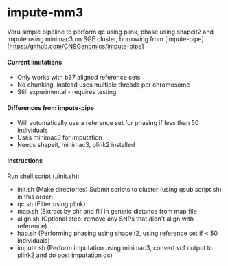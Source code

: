 impute-mm3
==========

Veru simple pipeline to perform qc using plink, phase using shapeit2 and impute using minimac3 on SGE cluster, borrowing from [impute-pipe][https://github.com/CNSGenomics/impute-pipe]

#### Current limitations
- Only works with b37 aligned reference sets
- No chunking, instead uses multiple threads per chromosome
- Still experimental - requires testing

#### Differences from impute-pipe
- Will automatically use a reference set for phasing if less than 50 individuals
- Uses minimac3 for imputation
- Needs shapeit, minimac3, plink2 installed

#### Instructions
Run shell script (./init.sh):
- init.sh (Make directories)
Submit scripts to cluster (using qsub script.sh) in this order:
- qc.sh (Filter using plink)
- map.sh (Extract by chr and fill in genetic distance from map file
- align.sh (Optional step: remove any SNPs that didn't align with reference)
- hap.sh (Performing phasing using shapeit2, using reference set if < 50 individuals)
- impute.sh (Perform imputation using minimac3, convert vcf output to plink2 and do post imputation qc)
